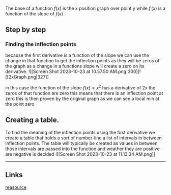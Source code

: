 The base of a function $f(x)$ is the x position graph over point y while $f^\prime(x)$ is a function of the slope of $f(x)$ . 


## Step by step

### Finding the inflection points 
because the first derivative is a function of the slope we can use the change in that function to get the inflection points as they will be zeros of the graph as a change in a functions slope will create a zero on its derivative.
![[Screen Shot 2023-10-23 at 10.57.50 AM.png|300]]![[2xGraph.png|327]]

in this case the function of the slope $f(x)=x^2$ has a derivative of $2x$ the zeros of that function are zero this means that there is an inflection point at zero this is then proven by the original graph as we can see a local min at the point zero



## Creating a table.
To find the meaning of the inflection points using the first derivative we create a table that holds a sort of number-line a list of intervals in between inflection points. The table will typically be created as values in between those intervals  are passed into the function and weather they are positive are negative is decided 
![[Screen Shot 2023-10-23 at 11.13.34 AM.png]]



---
## Links
[reasource](https://byjus.com/jee/maxima-and-minima-in-calculus/)